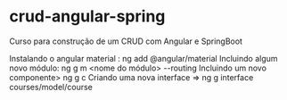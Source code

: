 # crud-angular-spring

Curso para construção de um CRUD com Angular e SpringBoot

Instalando o angular material : ng add @angular/material
Incluindo algum novo módulo: ng g m <nome do módulo> --routing
Incluindo um novo componente> ng g c <nome do componente>
Criando uma nova interface => ng g interface courses/model/course
